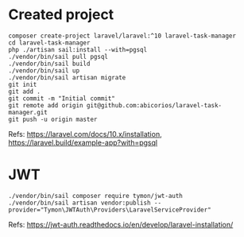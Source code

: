 # Created project
```shell
composer create-project laravel/laravel:^10 laravel-task-manager
cd laravel-task-manager
php ./artisan sail:install --with=pgsql
./vendor/bin/sail pull pgsql
./vendor/bin/sail build
./vendor/bin/sail up
./vendor/bin/sail artisan migrate
git init
git add .
git commit -m "Initial commit"
git remote add origin git@github.com:abicorios/laravel-task-manager.git
git push -u origin master
```
Refs: https://laravel.com/docs/10.x/installation, https://laravel.build/example-app?with=pgsql

# JWT
```shell
./vendor/bin/sail composer require tymon/jwt-auth
./vendor/bin/sail artisan vendor:publish --provider="Tymon\JWTAuth\Providers\LaravelServiceProvider"
```
Refs: https://jwt-auth.readthedocs.io/en/develop/laravel-installation/
